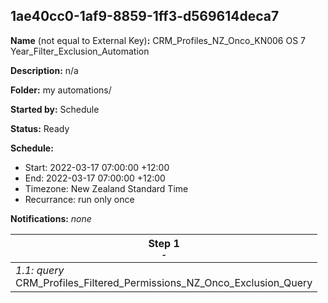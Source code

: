 ## 1ae40cc0-1af9-8859-1ff3-d569614deca7

**Name** (not equal to External Key)**:** CRM_Profiles_NZ_Onco_KN006 OS 7 Year_Filter_Exclusion_Automation

**Description:** n/a

**Folder:** my automations/

**Started by:** Schedule

**Status:** Ready

**Schedule:**

* Start: 2022-03-17 07:00:00 +12:00
* End: 2022-03-17 07:00:00 +12:00
* Timezone: New Zealand Standard Time
* Recurrance: run only once

**Notifications:** _none_


| Step 1<br>_<small>-</small>_ |
| --- |
| _1.1: query_<br>CRM_Profiles_Filtered_Permissions_NZ_Onco_Exclusion_Query |
